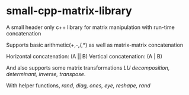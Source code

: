 # small-cpp-matrix-library
A small header only c++ library for matrix manipulation with run-time concatenation

Supports basic arithmetic(+,-,/,\*) as well as matrix-matrix concatenation

Horizontal concatenation: (A || B)
Vertical concatenation: (A | B)

And also supports some matrix transformations
*LU decomposition, determinant, inverse, transpose*.

With helper functions,
*rand, diag, ones, eye, reshape, rand*
